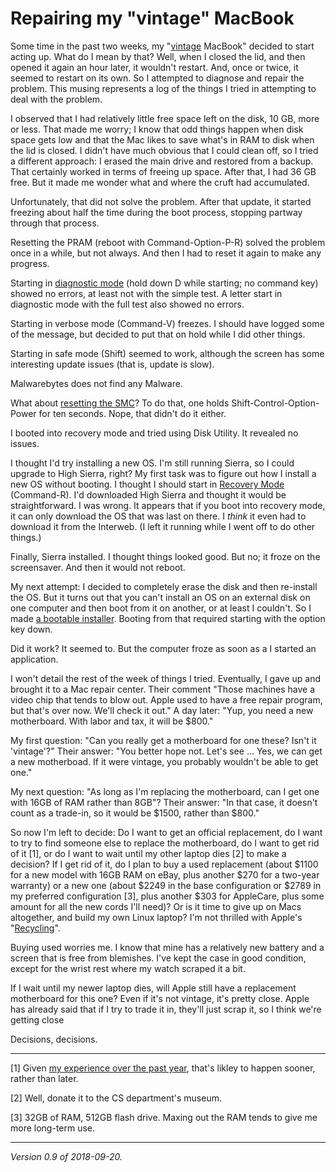 Repairing my "vintage" MacBook
==============================

Some time in the past two weeks, my "[vintage](old-or-vintage-macbook)
MacBook" decided to start acting up.  What do I mean by that?  Well,
when I closed the lid, and then opened it again an hour later, it
wouldn't restart.  And, once or twice, it seemed to restart on its own.
So I attempted to diagnose and repair the problem.  This musing represents
a log of the things I tried in attempting to deal with the problem.

I observed that I had relatively little free space left on the disk,
10 GB, more or less.  That made me worry; I know that odd things happen
when disk space gets low and that the Mac likes to save what's in RAM to
disk when the lid is closed.  I didn't have much obvious that I could
clean off, so I tried a different approach: I erased the main drive
and restored from a backup.  That certainly worked in terms of freeing
up space.  After that, I had 36 GB free.  But it made me wonder what
and where the cruft had accumulated.

Unfortunately, that did not solve the problem.  After that update, it
started freezing about half the time during the boot process, stopping
partway through that process.  

Resetting the PRAM (reboot with Command-Option-P-R) solved the problem
once in a while, but not always.  And then I had to reset it again to make
any progress.

Starting in [diagnostic mode](https://support.apple.com/en-us/HT201257)
(hold down D while starting; no command key) showed no errors, at least
not with the simple test.  A letter start in diagnostic mode with the 
full test also showed no errors.

Starting in verbose mode (Command-V) freezes.  I should have logged
some of the message, but decided to put that on hold while I did other
things.

Starting in safe mode (Shift) seemed to work, although the screen has some
interesting update issues (that is, update is slow).

Malwarebytes does not find any Malware.

What about [resetting the SMC](https://support.apple.com/en-us/HT201295)?
To do that, one holds Shift-Control-Option-Power for ten seconds.  Nope,
that didn't do it either.

I booted into recovery mode and tried using Disk Utility.  It revealed
no issues.

I thought I'd try installing a new OS.  I'm still running Sierra, so I
could upgrade to High Sierra, right?  My first task was to figure out
how I install a new OS without booting.  I thought I should start in
[Recovery Mode](https://support.apple.com/en-us/HT204904) (Command-R).
I'd downloaded High Sierra and thought it would be straightforward.
I was wrong.  It appears that if you boot into recovery mode, it can
only download the OS that was last on there.  I *think* it even had
to download it from the Interweb.  (I left it running while I went
off to do other things.)

Finally, Sierra installed.  I thought things looked good.  But no; it
froze on the screensaver.  And then it would not reboot.

My next attempt: I decided to completely erase the disk and then re-install 
the OS.  But it turns out that you can't install an OS on an external disk
on one computer and then boot from it on another, or at least I couldn't.
So I made [a bootable installer](https://support.apple.com/en-us/HT201372).
Booting from that required starting with the option key down.

Did it work?  It seemed to.  But the computer froze as soon as a I
started an application.

I won't detail the rest of the week of things I tried.  Eventually, I gave
up and brought it to a Mac repair center.  Their comment "Those machines
have a video chip that tends to blow out.  Apple used to have a free
repair program, but that's over now.  We'll check it out."  A day later:
"Yup, you need a new motherboard.  With labor and tax, it will be $800."

My first question: "Can you really get a motherboard for one these?
Isn't it 'vintage'?"  Their answer: "You better hope not.  Let's see
... Yes, we can get a new motherboad.  If it were vintage, you probably
wouldn't be able to get one."

My next question: "As long as I'm replacing the motherboard, can I get
one with 16GB of RAM rather than 8GB"?  Their answer: "In that case,
it doesn't count as a trade-in, so it would be $1500, rather than $800."

So now I'm left to decide: Do I want to get an official replacement,
do I want to try to find someone else to replace the motherboard,
do I want to get rid of it [1], or do I want to wait until my other
laptop dies [2] to make a decision?  If I get rid of it, do I plan to
buy a used replacement (about $1100 for a new model with 16GB RAM on
eBay, plus another $270 for a two-year warranty) or a new one (about
$2249 in the base configuration or $2789 in my preferred configuration
[3], plus another $303 for AppleCare, plus some amount for all the
new cords I'll need)?  Or is it time to give up on Macs altogether,
and build my own Linux laptop?  I'm not thrilled with Apple's
"[Recycling](https://motherboard.vice.com/en_us/article/yp73jw/apple-recycling-iphones-macbooks)".

Buying used worries me.  I know that mine has a relatively new battery and
a screen that is free from blemishes.  I've kept the case in good condition,
except for the wrist rest where my watch scraped it a bit.

If I wait until my newer laptop dies, will Apple still have a replacement
motherboard for this one?  Even if it's not vintage, it's pretty close.
Apple has already said that if I try to trade it in, they'll just scrap
it, so I think we're getting close

Decisions, decisions.

---

[1] Given [my experience over the past year](checking-my-mac-2018-03-21), that's
likley to happen sooner, rather than later.

[2] Well, donate it to the CS department's museum.

[3] 32GB of RAM, 512GB flash drive.  Maxing out the RAM tends to give
me more long-term use.

---

*Version 0.9 of 2018-09-20.*
